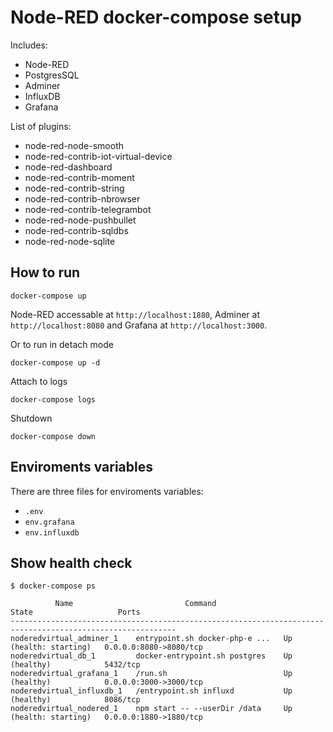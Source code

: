 # Node-RED docker-compose setup

Includes:

- Node-RED
- PostgresSQL
- Adminer
- InfluxDB
- Grafana

List of plugins:

- node-red-node-smooth
- node-red-contrib-iot-virtual-device
- node-red-dashboard
- node-red-contrib-moment
- node-red-contrib-string
- node-red-contrib-nbrowser
- node-red-contrib-telegrambot
- node-red-node-pushbullet
- node-red-contrib-sqldbs
- node-red-node-sqlite

## How to run

```shell
docker-compose up
```

Node-RED accessable at `http://localhost:1880`, Adminer at `http://localhost:8080` and Grafana at `http://localhost:3000`.

Or to run in detach mode

```shell
docker-compose up -d
```

Attach to logs

```shell
docker-compose logs
```

Shutdown

```shell
docker-compose down
```

## Enviroments variables

There are three files for enviroments variables:

- `.env`
- `env.grafana`
- `env.influxdb`

## Show health check

```shell
$ docker-compose ps

          Name                         Command                       State                   Ports
-----------------------------------------------------------------------------------------------------------
noderedvirtual_adminer_1    entrypoint.sh docker-php-e ...   Up (health: starting)   0.0.0.0:8080->8080/tcp
noderedvirtual_db_1         docker-entrypoint.sh postgres    Up (healthy)            5432/tcp
noderedvirtual_grafana_1    /run.sh                          Up (healthy)            0.0.0.0:3000->3000/tcp
noderedvirtual_influxdb_1   /entrypoint.sh influxd           Up (healthy)            8086/tcp
noderedvirtual_nodered_1    npm start -- --userDir /data     Up (health: starting)   0.0.0.0:1880->1880/tcp
```
